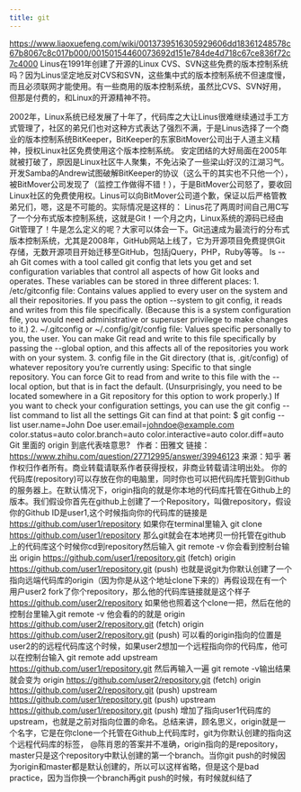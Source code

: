 ```yaml
---
title: git
---
```


https://www.liaoxuefeng.com/wiki/0013739516305929606dd18361248578c67b8067c8c017b000/00150154460073692d151e784de4d718c67ce836f72c7c4000
Linus在1991年创建了开源的Linux
CVS、SVN这些免费的版本控制系统吗？因为Linus坚定地反对CVS和SVN，这些集中式的版本控制系统不但速度慢，而且必须联网才能使用。有一些商用的版本控制系统，虽然比CVS、SVN好用，但那是付费的，和Linux的开源精神不符。
<!--more-->
2002年，Linux系统已经发展了十年了，代码库之大让Linus很难继续通过手工方式管理了，社区的弟兄们也对这种方式表达了强烈不满，于是Linus选择了一个商业的版本控制系统BitKeeper，BitKeeper的东家BitMover公司出于人道主义精神，授权Linux社区免费使用这个版本控制系统。
安定团结的大好局面在2005年就被打破了，原因是Linux社区牛人聚集，不免沾染了一些梁山好汉的江湖习气。开发Samba的Andrew试图破解BitKeeper的协议（这么干的其实也不只他一个），被BitMover公司发现了（监控工作做得不错！），于是BitMover公司怒了，要收回Linux社区的免费使用权。Linus可以向BitMover公司道个歉，保证以后严格管教弟兄们，嗯，这是不可能的。实际情况是这样的：
Linus花了两周时间自己用C写了一个分布式版本控制系统，这就是Git！一个月之内，Linux系统的源码已经由Git管理了！牛是怎么定义的呢？大家可以体会一下。Git迅速成为最流行的分布式版本控制系统，尤其是2008年，GitHub网站上线了，它为开源项目免费提供Git存储，无数开源项目开始迁移至GitHub，包括jQuery，PHP，Ruby等等。
ls --ah
Git comes with a tool called git config that lets you get and set configuration variables that control all aspects of how Git looks and operates. These variables can be stored in three different places:
	1. /etc/gitconfig file: Contains values applied to every user on the system and all their repositories. If you pass the option --system to git config, it reads and writes from this file specifically. (Because this is a system configuration file, you would need administrative or superuser privilege to make changes to it.)
	2. ~/.gitconfig or ~/.config/git/config file: Values specific personally to you, the user. You can make Git read and write to this file specifically by passing the --global option, and this affects all of the repositories you work with on your system.
	3. config file in the Git directory (that is, .git/config) of whatever repository you’re currently using: Specific to that single repository. You can force Git to read from and write to this file with the --local option, but that is in fact the default. (Unsurprisingly, you need to be located somewhere in a Git repository for this option to work properly.)
If you want to check your configuration settings, you can use the git config --list command to list all the settings Git can find at that point:
$ git config --list
user.name=John Doe
user.email=johndoe@example.com
color.status=auto
color.branch=auto
color.interactive=auto
color.diff=auto
 
Git 里面的 origin 到底代表啥意思?
 
作者：田雅文
链接：https://www.zhihu.com/question/27712995/answer/39946123
来源：知乎
著作权归作者所有。商业转载请联系作者获得授权，非商业转载请注明出处。
你的代码库(repository)可以存放在你的电脑里，同时你也可以把代码库托管到Github的服务器上。在默认情况下，origin指向的就是你本地的代码库托管在Github上的版本。我们假设你首先在github上创建了一个Repository，叫做repository，假设你的Github ID是user1,这个时候指向你的代码库的链接是
https://github.com/user1/repository
如果你在terminal里输入
git clone https://github.com/user1/repository
那么git就会在本地拷贝一份托管在github上的代码库这个时候你cd到repository然后输入
git remote -v
你会看到控制台输出
origin https://github.com/user1/repository.git (fetch)
origin https://github.com/user1/repository.git (push)
也就是说git为你默认创建了一个指向远端代码库的origin（因为你是从这个地址clone下来的）再假设现在有一个用户user2 fork了你个repository，那么他的代码库链接就是这个样子
https://github.com/user2/repository
如果他也照着这个clone一把，然后在他的控制台里输入git remote -v
他会看的的就是
origin https://github.com/user2/repository.git (fetch)
origin https://github.com/user2/repository.git (push)
可以看的origin指向的位置是user2的的远程代码库这个时候，如果user2想加一个远程指向你的代码库，他可以在控制台输入
git remote add upstream https://github.com/user1/repository.git
然后再输入一遍 git remote -v输出结果就会变为
origin https://github.com/user2/repository.git (fetch)
origin https://github.com/user2/repository.git (push)
upstream https://github.com/user1/repository.git (push)
upstream https://github.com/user1/repository.git (push)
增加了指向user1代码库的upstream，也就是之前对指向位置的命名。总结来讲，顾名思义，origin就是一个名字，它是在你clone一个托管在Github上代码库时，git为你默认创建的指向这个远程代码库的标签， @陈肖恩的答案并不准确，origin指向的是repository，master只是这个repository中默认创建的第一个branch。当你git push的时候因为origin和master都是默认创建的，所以可以这样省略，但是这个是bad practice，因为当你换一个branch再git push的时候，有时候就纠结了

